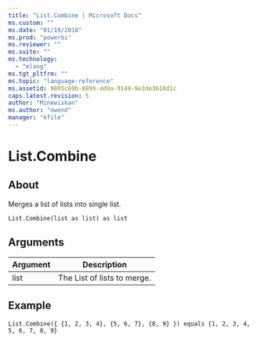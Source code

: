 ```yaml
---
title: "List.Combine | Microsoft Docs"
ms.custom: ""
ms.date: "01/19/2018"
ms.prod: "powerbi"
ms.reviewer: ""
ms.suite: ""
ms.technology: 
  - "mlang"
ms.tgt_pltfrm: ""
ms.topic: "language-reference"
ms.assetid: 9885c69b-8899-4d9a-9149-9e3de3610d1c
caps.latest.revision: 5
author: "Minewiskan"
ms.author: "owend"
manager: "kfile"
---
```

# List.Combine

  
## About  
Merges a list of lists into single list.  
  
```  
List.Combine(list as list) as list  
```  
  
## Arguments  
  
|Argument|Description|  
|------------|---------------|  
|list|The List of lists to merge.|  
  
## Example  
  
```  
List.Combine({ {1, 2, 3, 4}, {5, 6, 7}, {8, 9} }) equals {1, 2, 3, 4, 5, 6, 7, 8, 9}  
```  
